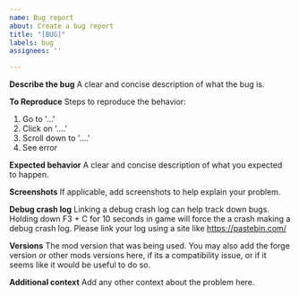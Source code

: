 ```yaml
---
name: Bug report
about: Create a bug report
title: "[BUG]"
labels: bug
assignees: ''

---
```


**Describe the bug**
A clear and concise description of what the bug is.

**To Reproduce**
Steps to reproduce the behavior:
1. Go to '...'
2. Click on '....'
3. Scroll down to '....'
4. See error

**Expected behavior**
A clear and concise description of what you expected to happen.

**Screenshots**
If applicable, add screenshots to help explain your problem.

**Debug crash log**
Linking a debug crash log can help track down bugs. Holding down F3 + C for 10 seconds in game will force the a crash making a debug crash log. Please link your log using a site like https://pastebin.com/

**Versions**
The mod version that was being used. You may also add the forge version or other mods versions here, if its a compatibility issue, or if it seems like it would be useful to do so.

**Additional context**
Add any other context about the problem here.
